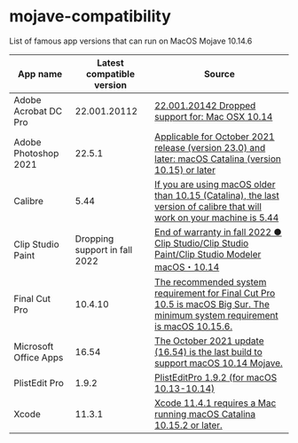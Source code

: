 # mojave-compatibility
List of famous app versions that can run on MacOS Mojave 10.14.6

|  App name  |  Latest compatible version  | Source
| ---- | ---- | ---- |
|  Adobe Acrobat DC Pro  |  22.001.20112 | [22.001.20142 Dropped support for: Mac OSX 10.14](https://www.adobe.com/devnet-docs/acrobatetk/tools/ReleaseNotesDC/index.html) |
|  Adobe Photoshop 2021  |  22.5.1  | [Applicable for October 2021 release (version 23.0) and later: macOS Catalina (version 10.15) or later](https://helpx.adobe.com/photoshop/system-requirements.html) |
|  Calibre  |  5.44  | [If you are using macOS older than 10.15 (Catalina), the last version of calibre that will work on your machine is 5.44](https://calibre-ebook.com/download_osx) |
|  Clip Studio Paint  |  Dropping support in fall 2022 | [End of warranty in fall 2022 ● Clip Studio/Clip Studio Paint/Clip Studio Modeler macOS・10.14](https://support.clip-studio.com/en-us/faq/articles/20220032) |
|  Final Cut Pro  |  10.4.10  | [The recommended system requirement for Final Cut Pro 10.5 is macOS Big Sur. The minimum system requirement is macOS 10.15.6.](https://support.apple.com/guide/final-cut-pro/whats-new-in-final-cut-pro-105-ver3daafa3a2/mac) |
|  Microsoft Office Apps  |  16.54  | [The October 2021 update (16.54) is the last build to support macOS 10.14 Mojave.](https://support.microsoft.com/en-us/office/upgrade-macos-to-continue-receiving-microsoft-365-and-office-for-mac-updates-16b8414f-08ec-4b24-8c91-10a918f649f8#ID0EBBF=Office_for_Mac_2021) |
|  PlistEdit Pro  |  1.9.2  | [PlistEditPro 1.9.2 (for macOS 10.13-10.14)](https://www.fatcatsoftware.com/plisteditpro_downloads/) |
|  Xcode  |  11.3.1  | [Xcode 11.4.1 requires a Mac running macOS Catalina 10.15.2 or later.](https://developer.apple.com/documentation/xcode-release-notes/xcode-11_4_1-release-notes) |
